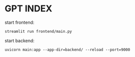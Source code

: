 # GPT INDEX

start frontend:
```
streamlit run frontend/main.py
```

start backend:
```
uvicorn main:app --app-dir=backend/ --reload --port=9000
```

